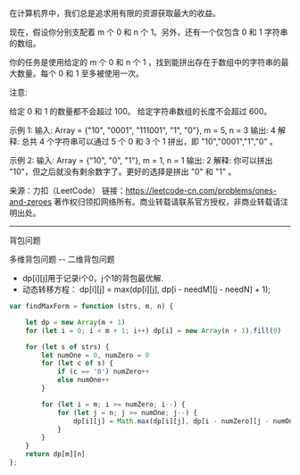 在计算机界中，我们总是追求用有限的资源获取最大的收益。

现在，假设你分别支配着 m 个 0 和 n 个 1。另外，还有一个仅包含 0 和 1 字符串的数组。

你的任务是使用给定的 m 个 0 和 n 个 1 ，找到能拼出存在于数组中的字符串的最大数量。每个 0 和 1 至多被使用一次。

注意:

给定 0 和 1 的数量都不会超过 100。
给定字符串数组的长度不会超过 600。

示例 1:
输入: Array = {"10", "0001", "111001", "1", "0"}, m = 5, n = 3
输出: 4
解释: 总共 4 个字符串可以通过 5 个 0 和 3 个 1 拼出，即 "10","0001","1","0" 。

示例 2:
输入: Array = {"10", "0", "1"}, m = 1, n = 1
输出: 2
解释: 你可以拼出 "10"，但之后就没有剩余数字了。更好的选择是拼出 "0" 和 "1" 。

来源：力扣（LeetCode）
链接：https://leetcode-cn.com/problems/ones-and-zeroes
著作权归领扣网络所有。商业转载请联系官方授权，非商业转载请注明出处。

-----

背包问题

多维背包问题 -- 二维背包问题

- dp[i][j]用于记录i个0，j个1的背包最优解.
- 动态转移方程：  dp[i][j] = max(dp[i][j], dp[i - needM][j - needN] + 1);

```javascript
var findMaxForm = function (strs, m, n) {

    let dp = new Array(m + 1)
    for (let i = 0; i < m + 1; i++) dp[i] = new Array(n + 1).fill(0)

    for (let s of strs) {
        let numOne = 0, numZero = 0
        for (let c of s) {
            if (c == '0') numZero++
            else numOne++
        }

        for (let i = m; i >= numZero; i--) {
            for (let j = n; j >= numOne; j--) {
                dp[i][j] = Math.max(dp[i][j], dp[i - numZero][j - numOne] + 1)
            }
        }
    }
    return dp[m][n]
};
```



